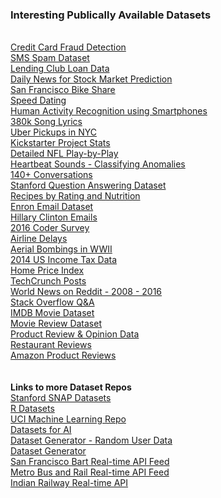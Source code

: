 <h3>Interesting Publically Available Datasets</h3>

<br><a href="https://www.kaggle.com/dalpozz/creditcardfraud">Credit Card Fraud Detection</a>
<br><a href="https://www.kaggle.com/uciml/sms-spam-collection-dataset">SMS Spam Dataset</a>
<br><a href="https://www.kaggle.com/wendykan/lending-club-loan-data">Lending Club Loan Data</a>
<br><a href="https://www.kaggle.com/aaron7sun/stocknews">Daily News for Stock Market Prediction</a>
<br><a href="https://www.kaggle.com/benhamner/sf-bay-area-bike-share">San Francisco Bike Share</a>
<br><a href="https://www.kaggle.com/annavictoria/speed-dating-experiment">Speed Dating</a>
<br><a href="https://www.kaggle.com/uciml/human-activity-recognition-with-smartphones">Human Activity Recognition using Smartphones</a>
<br><a href="https://www.kaggle.com/gyani95/380000-lyrics-from-metrolyrics">380k Song Lyrics</a>
<br><a href="https://www.kaggle.com/fivethirtyeight/uber-pickups-in-new-york-city">Uber Pickups in NYC</a>
<br><a href="https://www.kaggle.com/socathie/kickstarter-project-statistics">Kickstarter Project Stats</a>
<br><a href="https://www.kaggle.com/maxhorowitz/nflplaybyplay2015">Detailed NFL Play-by-Play</a>
<br><a href="https://www.kaggle.com/kinguistics/heartbeat-sounds">Heartbeat Sounds - Classifying Anomalies</a>
<br><a href="https://www.kaggle.com/eibriel/rdany-conversations">140+ Conversations</a>
<br><a href="https://www.kaggle.com/stanfordu/stanford-question-answering-dataset">Stanford Question Answering Dataset</a>
<br><a href="https://www.kaggle.com/hugodarwood/epirecipes">Recipes by Rating and Nutrition</a>
<br><a href="https://www.kaggle.com/wcukierski/enron-email-dataset">Enron Email Dataset</a>
<br><a href="https://www.kaggle.com/kaggle/hillary-clinton-emails">Hillary Clinton Emails</a>
<br><a href="https://www.kaggle.com/freecodecamp/2016-new-coder-survey-">2016 Coder Survey</a>
<br><a href="https://www.kaggle.com/giovamata/airlinedelaycauses">Airline Delays</a>
<br><a href="https://www.kaggle.com/usaf/world-war-ii">Aerial Bombings in WWII</a>
<br><a href="https://www.kaggle.com/wpncrh/zip-code-income-tax-data-2014">2014 US Income Tax Data</a>
<br><a href="https://www.kaggle.com/PythonforSASUsers/hpindex">Home Price Index</a>
<br><a href="https://www.kaggle.com/thibalbo/techcrunch-posts-compilation">TechCrunch Posts</a>
<br><a href="https://www.kaggle.com/rootuser/worldnews-on-reddit">World News on Reddit - 2008 - 2016</a>
<br><a href="https://www.kaggle.com/stackoverflow/stacksample">Stack Overflow Q&A</a>
<br><a href="https://www.kaggle.com/deepmatrix/imdb-5000-movie-dataset">IMDB Movie Dataset</a>
<br><a href="http://www.cs.cornell.edu/People/pabo/movie-review-data/">Movie Review Dataset</a>
<br><a href="http://kavita-ganesan.com/opinosis-opinion-dataset">Product Review & Opinion Data</a>
<br><a href="http://www.cs.cmu.edu/~mehrbod/RR/">Restaurant Reviews</a>
<br><a href="http://snap.stanford.edu/data/web-Amazon.html">Amazon Product Reviews</a>
<br>
<br>
<br><b>Links to more Dataset Repos</b>
<br><a href="http://snap.stanford.edu/data/index.html">Stanford SNAP Datasets</a>
<br><a href="https://vincentarelbundock.github.io/Rdatasets/datasets.html">R Datasets</a>
<br><a href="https://archive.ics.uci.edu/ml/datasets.html">UCI Machine Learning Repo</a>
<br><a href="https://medium.com/startup-grind/fueling-the-ai-gold-rush-7ae438505bc2#.ji0rbltv8">Datasets for AI</a>
<br><a href="https://api.randomuser.me/?nat=us&results=1000">Dataset Generator - Random User Data</a>
<br><a href="http://theonegenerator.com/">Dataset Generator</a>
<br><a href="http://api.bart.gov/docs/overview/index.aspx">San Francisco Bart Real-time API Feed</a>
<br><a href="http://developer.metro.net/introduction/realtime-api-overview/">Metro Bus and Rail Real-time API Feed</a>
<br><a href="http://www.railwayapi.com/api/#introduction">Indian Railway Real-time API</a>
<br>



